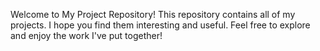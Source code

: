 Welcome to My Project Repository!
This repository contains all of my projects. I hope you find them interesting and useful. Feel free to explore and enjoy the work I've put together!
